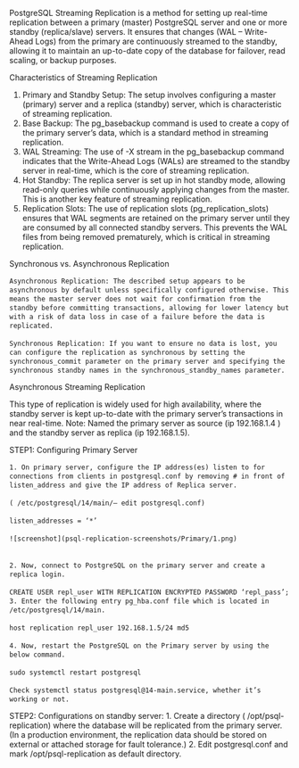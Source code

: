PostgreSQL Streaming Replication is a method for setting up real-time replication between a primary (master) PostgreSQL server and one or more standby (replica/slave) servers. It ensures that changes (WAL – Write-Ahead Logs) from the primary are continuously streamed to the standby, allowing it to maintain an up-to-date copy of the database for failover, read scaling, or backup purposes.

Characteristics of Streaming Replication
1. Primary and Standby Setup: The setup involves configuring a master (primary) server and a replica (standby) server, which is characteristic of streaming replication.
2. Base Backup: The pg_basebackup command is used to create a copy of the primary server’s data, which is a standard method in streaming replication.
3. WAL Streaming: The use of -X stream in the pg_basebackup command indicates that the Write-Ahead Logs (WALs) are streamed to the standby server in real-time, which is the core of streaming replication.
4. Hot Standby: The replica server is set up in hot standby mode, allowing read-only queries while continuously applying changes from the master. This is another key feature of streaming replication.
5. Replication Slots: The use of replication slots (pg_replication_slots) ensures that WAL segments are retained on the primary server until they are consumed by all connected standby servers. This prevents the WAL files from being removed prematurely, which is critical in streaming replication.

Synchronous vs. Asynchronous Replication

    Asynchronous Replication: The described setup appears to be asynchronous by default unless specifically configured otherwise. This means the master server does not wait for confirmation from the standby before committing transactions, allowing for lower latency but with a risk of data loss in case of a failure before the data is replicated.

    Synchronous Replication: If you want to ensure no data is lost, you can configure the replication as synchronous by setting the synchronous_commit parameter on the primary server and specifying the synchronous standby names in the synchronous_standby_names parameter.

Asynchronous Streaming Replication

This type of replication is widely used for high availability, where the standby server is kept up-to-date with the primary server’s transactions in near real-time. Note: Named the primary server as source (ip 192.168.1.4 ) and the standby server as replica (ip 192.168.1.5).

STEP1: Configuring Primary Server

    1. On primary server, configure the IP address(es) listen to for connections from clients in postgresql.conf by removing # in front of listen_address and give the IP address of Replica server.

    ( /etc/postgresql/14/main/– edit postgresql.conf)

    listen_addresses = ‘*’ 

    ![screenshot](psql-replication-screenshots/Primary/1.png)


    2. Now, connect to PostgreSQL on the primary server and create a replica login.

    CREATE USER repl_user WITH REPLICATION ENCRYPTED PASSWORD ‘repl_pass’;
    3. Enter the following entry pg_hba.conf file which is located in /etc/postgresql/14/main.

    host replication repl_user 192.168.1.5/24 md5

    4. Now, restart the PostgreSQL on the Primary server by using the below command.

    sudo systemctl restart postgresql

    Check systemctl status postgresql@14-main.service, whether it’s working or not.

STEP2: Configurations on standby server:
    1. Create a directory ( /opt/psql-replication) where the database will be replicated from the primary server. (In a production environment, the replication data should be stored on external or attached storage for fault tolerance.)
    2. Edit postgresql.conf and mark /opt/psql-replication as default directory.


